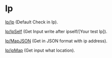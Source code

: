 Ip
=========================


[Ip/Ip](ip/ip) (Default Check in Ip).

[Ip/IpSelf](ip/IpSelf) (Get Input write after ipself/[Your test Ip]).

[Ip/MapJSON](ip/MapJSON) (Get in JSON format with ip address).

[Ip/ipMap](ip/ipMap) (Get input what location).
